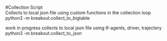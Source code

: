 #Collection Script<br/>
Collects to local json file using custom functions in the collection loop<br/>
python3 -m breakout.collect_to_bigtable<br/>

work in progress collects to local json file using tf-agents, driver, trajectory<br/>
python3 -m breakout.collect_to_json<br/>
